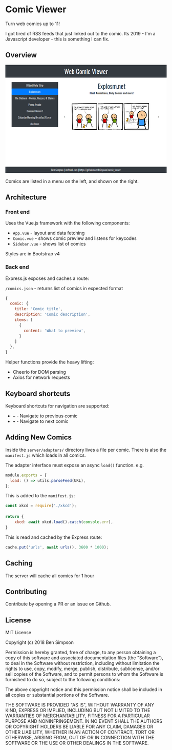 # Comic Viewer

Turn web comics up to 11!

I got tired of RSS feeds that just linked out to the comic.
Its 2019 - I'm a Javascript developer - this is something I can fix.

## Overview

![Screenshot](https://raw.githubusercontent.com/bsimpson/comic_viewer/master/Screenshot_2019-02-02%20Comic%20Viewer.png)

Comics are listed in a menu on the left, and shown on the right.

## Architecture

### Front end

Uses the Vue.js framework with the following components:

* `App.vue` - layout and data fetching
* `Comic.vue` - shows comic preview and listens for keycodes
* `Sidebar.vue` - shows list of comics

Styles are in Bootstrap v4

### Back end

Express.js exposes and caches a route:

`/comics.json` - returns list of comics in expected format

```js
{
  comic: {
    title: 'Comic title',
    description: 'Comic description',
    items: [
      {
        content: 'What to preview',
      }
    ]
  },
}
```
Helper functions provide the heavy lifting:

* Cheerio for DOM parsing
* Axios for network requests

## Keyboard shortcuts

Keyboard shortcuts for navigation are supported:
* `⬅` - Navigate to previous comic
* `➡` - Navigate to next comic

## Adding New Comics

Inside the `server/adapters/` directory lives a file per comic.
There is also the `manifest.js` which loads in all comics.

The adapter interface must expose an async `load()` function. e.g.

```js
module.exports = {
  load: () => utils.parseFeed(URL),
};
```

This is added to the `manifest.js`:

```js
const xkcd = require('./xkcd');

return {
    xkcd: await xkcd.load().catch(console.err),
}
```

This is read and cached by the Express route:

```js
cache.put('urls', await urls(), 3600 * 1000);
```

## Caching

The server will cache all comics for 1 hour

## Contributing

Contribute by opening a PR or an issue on Github.

## License

MIT License

Copyright (c) 2018 Ben Simpson

Permission is hereby granted, free of charge, to any person obtaining a copy of this software and associated documentation files (the "Software"), to deal in the Software without restriction, including without limitation the rights to use, copy, modify, merge, publish, distribute, sublicense, and/or sell copies of the Software, and to permit persons to whom the Software is furnished to do so, subject to the following conditions:

The above copyright notice and this permission notice shall be included in all copies or substantial portions of the Software.

THE SOFTWARE IS PROVIDED "AS IS", WITHOUT WARRANTY OF ANY KIND, EXPRESS OR IMPLIED, INCLUDING BUT NOT LIMITED TO THE WARRANTIES OF MERCHANTABILITY, FITNESS FOR A PARTICULAR PURPOSE AND NONINFRINGEMENT. IN NO EVENT SHALL THE AUTHORS OR COPYRIGHT HOLDERS BE LIABLE FOR ANY CLAIM, DAMAGES OR OTHER LIABILITY, WHETHER IN AN ACTION OF CONTRACT, TORT OR OTHERWISE, ARISING FROM, OUT OF OR IN CONNECTION WITH THE SOFTWARE OR THE USE OR OTHER DEALINGS IN THE SOFTWARE.